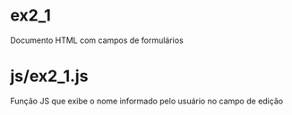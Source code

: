 # ex2_1
Documento HTML com campos de formulários

# js/ex2_1.js
Função JS que exibe o nome informado pelo usuário no campo de edição